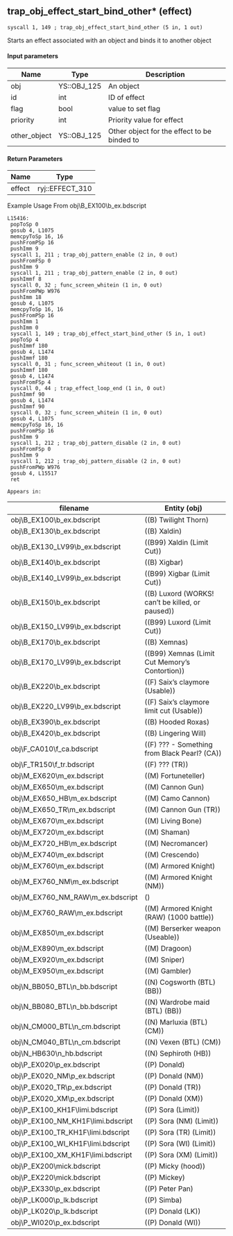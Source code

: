 ## trap_obj_effect_start_bind_other* (effect)

`syscall 1, 149 ; trap_obj_effect_start_bind_other (5 in, 1 out)`

Starts an effect associated with an object and binds it to another object

#### Input parameters
| Name | Type | Description
|------|------|------------
| obj   | YS::OBJ_125   | An object
| id   | int   | ID of effect
| flag   | bool   | value to set flag
| priority   | int   | Priority value for effect
| other_object   | YS::OBJ_125   | Other object for the effect to be binded to


#### Return Parameters
| Name | Type
|------|-----
| effect   | ryj::EFFECT_310   
Example Usage From obj\B_EX100\b_ex.bdscript
```plaintext
L15416:
 popToSp 0
 gosub 4, L1075
 memcpyToSp 16, 16
 pushFromPSp 16
 pushImm 9
 syscall 1, 211 ; trap_obj_pattern_enable (2 in, 0 out)
 pushFromFSp 0
 pushImm 9
 syscall 1, 211 ; trap_obj_pattern_enable (2 in, 0 out)
 pushImmf 8
 syscall 0, 32 ; func_screen_whitein (1 in, 0 out)
 pushFromPWp W976
 pushImm 18
 gosub 4, L1075
 memcpyToSp 16, 16
 pushFromPSp 16
 pushImm 1
 pushImm 0
 syscall 1, 149 ; trap_obj_effect_start_bind_other (5 in, 1 out)
 popToSp 4
 pushImmf 180
 gosub 4, L1474
 pushImmf 180
 syscall 0, 31 ; func_screen_whiteout (1 in, 0 out)
 pushImmf 180
 gosub 4, L1474
 pushFromFSp 4
 syscall 0, 44 ; trap_effect_loop_end (1 in, 0 out)
 pushImmf 90
 gosub 4, L1474
 pushImmf 90
 syscall 0, 32 ; func_screen_whitein (1 in, 0 out)
 gosub 4, L1075
 memcpyToSp 16, 16
 pushFromPSp 16
 pushImm 9
 syscall 1, 212 ; trap_obj_pattern_disable (2 in, 0 out)
 pushFromFSp 0
 pushImm 9
 syscall 1, 212 ; trap_obj_pattern_disable (2 in, 0 out)
 pushFromPWp W976
 gosub 4, L15517
 ret
```





	Appears in:
| filename | Entity (obj)
|----------|-------------
| obj\B_EX100\b_ex.bdscript       | ((B) Twilight Thorn)          
| obj\B_EX130\b_ex.bdscript       | ((B) Xaldin)          
| obj\B_EX130_LV99\b_ex.bdscript       | ((B99) Xaldin (Limit Cut))          
| obj\B_EX140\b_ex.bdscript       | ((B) Xigbar)          
| obj\B_EX140_LV99\b_ex.bdscript       | ((B99) Xigbar (Limit Cut))          
| obj\B_EX150\b_ex.bdscript       | ((B) Luxord (WORKS! can’t be killed, or paused))          
| obj\B_EX150_LV99\b_ex.bdscript       | ((B99) Luxord (Limit Cut))          
| obj\B_EX170\b_ex.bdscript       | ((B) Xemnas)          
| obj\B_EX170_LV99\b_ex.bdscript       | ((B99) Xemnas (Limit Cut Memory’s Contortion))          
| obj\B_EX220\b_ex.bdscript       | ((F) Saix’s claymore (Usable))          
| obj\B_EX220_LV99\b_ex.bdscript       | ((F) Saix’s claymore limit cut (Usable))          
| obj\B_EX390\b_ex.bdscript       | ((B) Hooded Roxas)          
| obj\B_EX420\b_ex.bdscript       | ((B) Lingering Will)          
| obj\F_CA010\f_ca.bdscript       | ((F) ??? - Something from Black Pearl? (CA))          
| obj\F_TR150\f_tr.bdscript       | ((F) ??? (TR))          
| obj\M_EX620\m_ex.bdscript       | ((M) Fortuneteller)          
| obj\M_EX650\m_ex.bdscript       | ((M) Cannon Gun)          
| obj\M_EX650_HB\m_ex.bdscript       | ((M) Camo Cannon)          
| obj\M_EX650_TR\m_ex.bdscript       | ((M) Cannon Gun (TR))          
| obj\M_EX670\m_ex.bdscript       | ((M) Living Bone)          
| obj\M_EX720\m_ex.bdscript       | ((M) Shaman)          
| obj\M_EX720_HB\m_ex.bdscript       | ((M) Necromancer)          
| obj\M_EX740\m_ex.bdscript       | ((M) Crescendo)          
| obj\M_EX760\m_ex.bdscript       | ((M) Armored Knight)          
| obj\M_EX760_NM\m_ex.bdscript       | ((M) Armored Knight (NM))          
| obj\M_EX760_NM_RAW\m_ex.bdscript       | ()          
| obj\M_EX760_RAW\m_ex.bdscript       | ((M) Armored Knight (RAW) (1000 battle))          
| obj\M_EX850\m_ex.bdscript       | ((M) Berserker weapon (Useable))          
| obj\M_EX890\m_ex.bdscript       | ((M) Dragoon)          
| obj\M_EX920\m_ex.bdscript       | ((M) Sniper)          
| obj\M_EX950\m_ex.bdscript       | ((M) Gambler)          
| obj\N_BB050_BTL\n_bb.bdscript       | ((N) Cogsworth (BTL) (BB))          
| obj\N_BB080_BTL\n_bb.bdscript       | ((N) Wardrobe maid (BTL) (BB))          
| obj\N_CM000_BTL\n_cm.bdscript       | ((N) Marluxia (BTL) (CM))          
| obj\N_CM040_BTL\n_cm.bdscript       | ((N) Vexen (BTL) (CM))          
| obj\N_HB630\n_hb.bdscript       | ((N) Sephiroth (HB))          
| obj\P_EX020\p_ex.bdscript       | ((P) Donald)          
| obj\P_EX020_NM\p_ex.bdscript       | ((P) Donald (NM))          
| obj\P_EX020_TR\p_ex.bdscript       | ((P) Donald (TR))          
| obj\P_EX020_XM\p_ex.bdscript       | ((P) Donald (XM))          
| obj\P_EX100_KH1F\limi.bdscript       | ((P) Sora (Limit))          
| obj\P_EX100_NM_KH1F\limi.bdscript       | ((P) Sora (NM) (Limit))          
| obj\P_EX100_TR_KH1F\limi.bdscript       | ((P) Sora (TR) (Limit))          
| obj\P_EX100_WI_KH1F\limi.bdscript       | ((P) Sora (WI) (Limit))          
| obj\P_EX100_XM_KH1F\limi.bdscript       | ((P) Sora (XM) (Limit))          
| obj\P_EX200\mick.bdscript       | ((P) Micky (hood))          
| obj\P_EX220\mick.bdscript       | ((P) Mickey)          
| obj\P_EX330\p_ex.bdscript       | ((P) Peter Pan)          
| obj\P_LK000\p_lk.bdscript       | ((P) Simba)          
| obj\P_LK020\p_lk.bdscript       | ((P) Donald (LK))          
| obj\P_WI020\p_ex.bdscript       | ((P) Donald (WI))          



